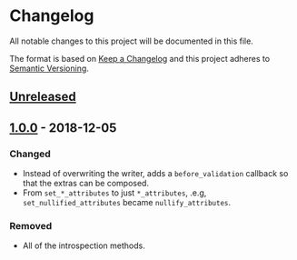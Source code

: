# Changelog

All notable changes to this project will be documented in this file.

The format is based on [Keep a Changelog](http://keepachangelog.com/en/1.0.0/) and this project adheres to [Semantic Versioning](http://semver.org/spec/v2.0.0.html).

## [Unreleased]

## [1.0.0] - 2018-12-05

### Changed

- Instead of overwriting the writer, adds a `before_validation` callback so that the extras can be composed.
- From `set_*_attributes` to just `*_attributes`, .e.g, `set_nullified_attributes` became `nullify_attributes`.

### Removed

- All of the introspection methods.

[Unreleased]: https://github.com/kddnewton/attribute_extras/compare/v1.0.0...HEAD
[1.0.0]: https://github.com/kddnewton/attribute_extras/compare/ccda61...v1.0.0
